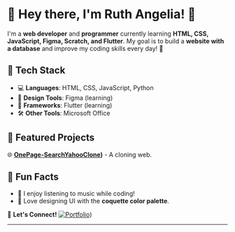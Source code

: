 # 💫 Hey there, I'm Ruth Angelia! 👋  

I'm a **web developer** and **programmer** currently learning **HTML, CSS, JavaScript, Figma, Scratch, and Flutter**. My goal is to build a **website with a database** and improve my coding skills every day! 🚀  

## 🚀 Tech Stack
- 💻 **Languages**: HTML, CSS, JavaScript, Python  
- 🎨 **Design Tools**: Figma (learning)
- 📱 **Frameworks**: Flutter (learning)  
- 🛠️ **Other Tools**: Microsoft Office  

## 📌 Featured Projects
🌐 **[OnePage-SearchYahooClone]([https://ruthangelia.github.io/SearchYahoo-Clone/))** - A cloning web.   

## 🌱 Fun Facts
- 🎵 I enjoy listening to music while coding!  
- 🎨 Love designing UI with the **coquette color palette**.  

🔗 **Let's Connect!**
[![Portfolio](https://img.shields.io/badge/-Portfolio-ff69b4?style=flat&logo=google-chrome)](https://ruthangelia.github.io/My-Portofolio/))  

---
